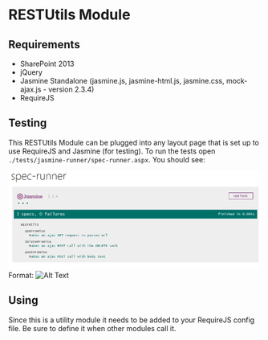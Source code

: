 # RESTUtils Module

## Requirements

* SharePoint 2013
* jQuery
* Jasmine Standalone (jasmine.js, jasmine-html.js, jasmine.css, mock-ajax.js - version 2.3.4)
* RequireJS 

## Testing

This RESTUtils Module can be plugged into any layout page that is set up to use RequireJS and Jasmine (for testing). To run the tests open `./tests/jasmine-runner/spec-runner.aspx`. You should see:

![Jasmine Test Results](images/rest-jasmine-tests.png)
Format: ![Alt Text](url)

## Using

Since this is a utility module it needs to be added to your RequireJS config file. Be sure to define it when other modules call it.